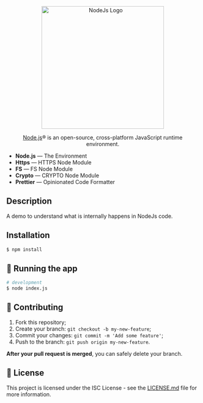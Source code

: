 <p align="center">
  <a href="https://nodejs.org/en" target="blank"><img src="https://nodejs.org/static/images/logo.svg" width="320" alt="NodeJs Logo" /></a>
</p>

  <p align="center"><a href="http://nodejs.org" target="blank">Node.js</a>® is an open-source, cross-platform JavaScript runtime environment.</p>


- **Node.js** — The Environment
- **Https** — HTTPS Node Module
- **FS** — FS Node Module
- **Crypto** — CRYPTO Node Module
- **Prettier** — Opinionated Code Formatter
   
## Description

A demo to understand what is internally happens in NodeJs code.

## Installation

```bash
$ npm install
```

## 🚀 Running the app

```bash
# development
$ node index.js
```

## 🤝 Contributing

1. Fork this repository;
2. Create your branch: `git checkout -b my-new-feature`;
3. Commit your changes: `git commit -m 'Add some feature'`;
4. Push to the branch: `git push origin my-new-feature`.

**After your pull request is merged**, you can safely delete your branch.


## 📝 License

This project is licensed under the ISC License - see the [LICENSE.md](LICENSE.md) file for more information.